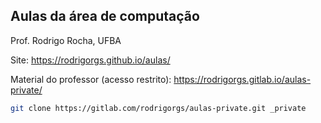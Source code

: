 ## Aulas da área de computação

Prof. Rodrigo Rocha, UFBA

Site: <https://rodrigorgs.github.io/aulas/>

Material do professor (acesso restrito): <https://rodrigorgs.gitlab.io/aulas-private/>

```sh
git clone https://gitlab.com/rodrigorgs/aulas-private.git _private
```
